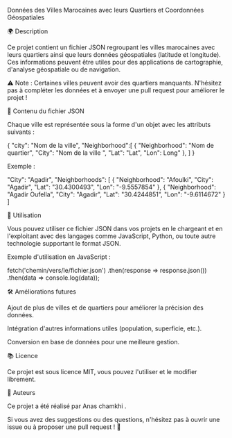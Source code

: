 Données des Villes Marocaines avec leurs Quartiers et Coordonnées Géospatiales

🌍 Description

Ce projet contient un fichier JSON regroupant les villes marocaines avec leurs quartiers ainsi que leurs données géospatiales (latitude et longitude). Ces informations peuvent être utiles pour des applications de cartographie, d'analyse géospatiale ou de navigation.

⚠️ Note : Certaines villes peuvent avoir des quartiers manquants. N'hésitez pas à compléter les données et à envoyer une pull request pour améliorer le projet !

📂 Contenu du fichier JSON

Chaque ville est représentée sous la forme d'un objet avec les attributs suivants :

{
  "city": "Nom de la ville",
  "Neighborhood":[
   {
        "Neighborhood": "Nom de quartier",
        "City": "Nom de la ville ",
        "Lat": "Lat",
        "Lon": Long"
      },
  ]
}

Exemple :

"City": "Agadir",
    "Neighborhoods": [
      {
        "Neighborhood": "Afoulki",
        "City": "Agadir",
        "Lat": "30.4300493",
        "Lon": "-9.5557854"
      },
      {
        "Neighborhood": "Agadir Oufella",
        "City": "Agadir",
        "Lat": "30.4244851",
        "Lon": "-9.6114672"
      }
      ]

🔧 Utilisation

Vous pouvez utiliser ce fichier JSON dans vos projets en le chargeant et en l'exploitant avec des langages comme JavaScript, Python, ou toute autre technologie supportant le format JSON.

Exemple d'utilisation en JavaScript :

fetch('chemin/vers/le/fichier.json')
  .then(response => response.json())
  .then(data => console.log(data));

🛠 Améliorations futures

Ajout de plus de villes et de quartiers pour améliorer la précision des données.

Intégration d'autres informations utiles (population, superficie, etc.).

Conversion en base de données pour une meilleure gestion.

📚 Licence

Ce projet est sous licence MIT, vous pouvez l'utiliser et le modifier librement.

👥 Auteurs

Ce projet a été réalisé par Anas chamkhi .

Si vous avez des suggestions ou des questions, n'hésitez pas à ouvrir une issue ou à proposer une pull request ! 🚀


